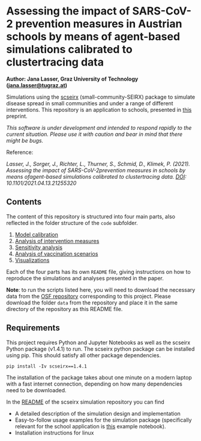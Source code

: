 # Assessing the impact of SARS-CoV-2 prevention measures in Austrian schools by means of agent-based simulations calibrated to clustertracing data
**Author: Jana Lasser, Graz University of Technology (jana.lasser@tugraz.at)**

Simulations using the [scseirx](https://pypi.org/project/scseirx/) (small-community-SEIRX) package to simulate disease spread in small communities and under a range of different interventions. This repository is an application to schools, presented in [this](https://doi.org/10.1101/2021.04.13.21255320) preprint.

*This software is under development and intended to respond rapidly to the current situation. Please use it with caution and bear in mind that there might be bugs.*


Reference:  

_Lasser, J., Sorger, J., Richter, L., Thurner, S., Schmid, D., Klimek, P. (2021). Assessing the impact of SARS-CoV-2prevention measures in schools by means ofagent-based simulations calibrated to clustertracing data. [DOI](https://doi.org/10.1101/2021.04.13.21255320): 10.1101/2021.04.13.21255320_

## Contents
The content of this repository is structured into four main parts, also reflected in the folder structure of the ```code``` subfolder.
1. [Model calibration](https://github.com/JanaLasser/school_SEIRX/tree/main/code/calibration)
2. [Analysis of intervention measures](https://github.com/JanaLasser/school_SEIRX/tree/main/code/intervention_measures)
3. [Sensitivity analysis](https://github.com/JanaLasser/school_SEIRX/tree/main/code/sensitivity_analysis)
4. [Analysis of vaccination scenarios](https://github.com/JanaLasser/school_SEIRX/tree/main/code/vaccinations)
5. [Visualizations](https://github.com/JanaLasser/school_SEIRX/tree/main/code/visualizations)

Each of the four parts has its own ```README``` file, giving instructions on how to reproduce the simulations and analyses presented in the paper.

**Note**: to run the scripts listed here, you will need to download the necessary data from the [OSF repository](https://osf.io/mde4k/) corresponding to this project. Please download the folder ```data``` from the repository and place it in the same directory of the repository as this README file.

## Requirements
This project requires Python and Jupyter Notebooks as well as the scseirx Python package (v1.4.1) to run. The scseirx python package can be installed using pip. This should satisfy all other package dependencies.

```pip install -Iv scseirx==1.4.1```

The installation of the package takes about one minute on a modern laptop with a fast internet connection, depending on how many dependencies need to be downloaded.

In the [README](https://github.com/JanaLasser/agent_based_COVID_SEIRX) of the scseirx simulation repository you can find
* A detailed description of the simulation design and implementation
* Easy-to-follow usage examples for the simulation package (specifically relevant for the school application is [this](https://github.com/JanaLasser/agent_based_COVID_SEIRX/blob/v1.4.1/src/scseirx/example_school.ipynb) example notebook).
* Installation instructions for linux


